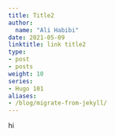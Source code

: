 ```yaml
---
title: Title2
author:
  name: "Ali Habibi"
date: 2021-05-09
linktitle: link title2
type:
- post
- posts
weight: 10
series:
- Hugo 101
aliases:
- /blog/migrate-from-jekyll/
---
```


hi